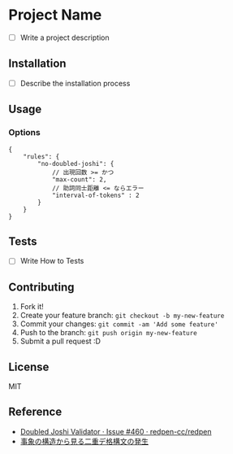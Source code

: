 # Project Name

- [ ] Write a project description

## Installation

- [ ] Describe the installation process

## Usage

### Options

```
{
    "rules": {
        "no-doubled-joshi": {
            // 出現回数 >= かつ
            "max-count": 2,
            // 助詞同士距離 <= ならエラー
            "interval-of-tokens" : 2
        }
    }
}
```


## Tests

- [ ] Write How to Tests

## Contributing

1. Fork it!
2. Create your feature branch: `git checkout -b my-new-feature`
3. Commit your changes: `git commit -am 'Add some feature'`
4. Push to the branch: `git push origin my-new-feature`
5. Submit a pull request :D

## License

MIT

## Reference

- [Doubled Joshi Validator · Issue #460 · redpen-cc/redpen](https://github.com/redpen-cc/redpen/issues/460 "Doubled Joshi Validator · Issue #460 · redpen-cc/redpen")
- [事象の構造から見る二重デ格構文の発生 ](https://www.ninjal.ac.jp/event/specialists/project-meeting/files/JCLWorkshop_no6_papers/JCLWorkshop_No6_01.pdf "JCLWorkshop_No6_01.pdf")